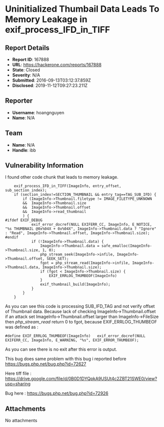 # Uninitialized Thumbail Data Leads To Memory Leakage in exif_process_IFD_in_TIFF

## Report Details
- **Report ID**: 167888
- **URL**: https://hackerone.com/reports/167888
- **State**: Closed
- **Severity**: N/A
- **Submitted**: 2016-09-13T03:12:37.859Z
- **Disclosed**: 2019-11-12T09:27:23.211Z

## Reporter
- **Username**: hoangnguyen
- **Name**: N/A

## Team
- **Name**: N/A
- **Handle**: ibb

## Vulnerability Information
I found other code chunk that leads to memory leakage.
```
	exif_process_IFD_in_TIFF(ImageInfo, entry_offset, sub_section_index);
	if (section_index!=SECTION_THUMBNAIL && entry_tag==TAG_SUB_IFD) {
		if (ImageInfo->Thumbnail.filetype != IMAGE_FILETYPE_UNKNOWN
		&&  ImageInfo->Thumbnail.size
		&&  ImageInfo->Thumbnail.offset
		&&  ImageInfo->read_thumbnail
		) {
#ifdef EXIF_DEBUG
			exif_error_docref(NULL EXIFERR_CC, ImageInfo, E_NOTICE, "%s THUMBNAIL @0x%04X + 0x%04X", ImageInfo->Thumbnail.data ? "Ignore" : "Read", ImageInfo->Thumbnail.offset, ImageInfo->Thumbnail.size);
#endif
			if (!ImageInfo->Thumbnail.data) {
				ImageInfo->Thumbnail.data = safe_emalloc(ImageInfo->Thumbnail.size, 1, 0);
				php_stream_seek(ImageInfo->infile, ImageInfo->Thumbnail.offset, SEEK_SET);
				fgot = php_stream_read(ImageInfo->infile, ImageInfo->Thumbnail.data, ImageInfo->Thumbnail.size);
				if (fgot < ImageInfo->Thumbnail.size) {
					EXIF_ERRLOG_THUMBEOF(ImageInfo)
				}
				exif_thumbnail_build(ImageInfo);
			}
		}
	}
```
As you can see this code is processing SUB_IFD_TAG and not verify offset of Thumbnail data. Because lack of checking ImageInfo->Thumbnail.offset if an attack set ImageInfo->Thumbnail.offset larger than ImageInfo->FileSize then *php_stream_read* return 0 to fgot, because  EXIF_ERRLOG_THUMBEOF was defined as : 
```
#define EXIF_ERRLOG_THUMBEOF(ImageInfo)   exif_error_docref(NULL EXIFERR_CC, ImageInfo, E_WARNING, "%s", EXIF_ERROR_THUMBEOF);

```
As you can see there is no exit after this error is output.

This bug does same problem with this bug i reported before https://bugs.php.net/bug.php?id=72627

Here tiff file : https://drive.google.com/file/d/0B0D1DYQpkA9USUt4c2ZBT21SWE0/view?usp=sharing

Bug here : https://bugs.php.net/bug.php?id=72926

## Attachments
No attachments
